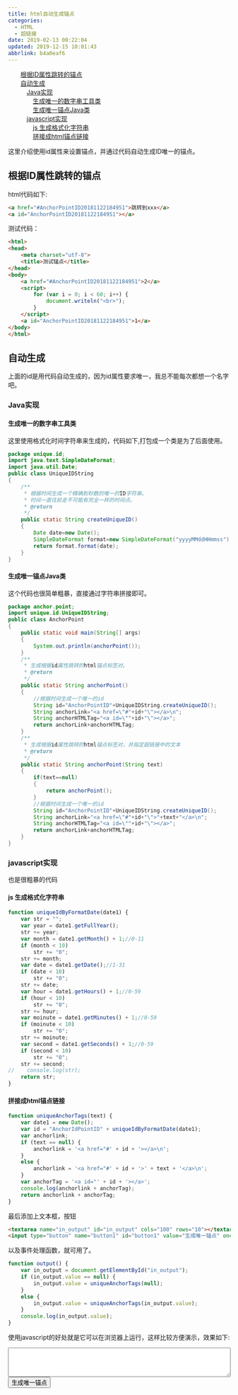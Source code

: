 ```yaml
---
title: html自动生成锚点
categories: 
  - HTML
  - 超链接
date: 2019-02-13 00:22:04
updated: 2019-12-15 10:01:43
abbrlink: b4a0eaf6
---
```

<div id='my_toc'><a href="/blog/b4a0eaf6/#根据ID属性跳转的锚点" class="header_2">根据ID属性跳转的锚点</a><br><a href="/blog/b4a0eaf6/#自动生成" class="header_2">自动生成</a><br><a href="/blog/b4a0eaf6/#Java实现" class="header_3">Java实现</a><br><a href="/blog/b4a0eaf6/#生成唯一的数字串工具类" class="header_4">生成唯一的数字串工具类</a><br><a href="/blog/b4a0eaf6/#生成唯一锚点Java类" class="header_4">生成唯一锚点Java类</a><br><a href="/blog/b4a0eaf6/#javascript实现" class="header_3">javascript实现</a><br><a href="/blog/b4a0eaf6/#js-生成格式化字符串" class="header_4">js 生成格式化字符串</a><br><a href="/blog/b4a0eaf6/#拼接成html锚点链接" class="header_4">拼接成html锚点链接</a><br></div>
<style>
    .header_1{
        margin-left: 1em;
    }
    .header_2{
        margin-left: 2em;
    }
    .header_3{
        margin-left: 3em;
    }
    .header_4{
        margin-left: 4em;
    }
    .header_5{
        margin-left: 5em;
    }
    .header_6{
        margin-left: 6em;
    }
</style>
<!--more-->
<script>if (navigator.platform.search('arm')==-1){document.getElementById('my_toc').style.display = 'none';}
var e,p = document.getElementsByTagName('p');while (p.length>0) {e = p[0];e.parentElement.removeChild(e);}
</script>

<!--end-->
这里介绍使用id属性来设置锚点，并通过代码自动生成ID唯一的锚点。
## 根据ID属性跳转的锚点 ##
html代码如下:
```html
<a href="#AnchorPointID20181122184951">跳转到xxx</a>
<a id="AnchorPointID20181122184951"></a>
```
测试代码：
```html
<html>
<head>
    <meta charset="utf-8">
    <title>测试锚点</title>
</head>
<body>
    <a href="#AnchorPointID20181122184951">2</a>
    <script>
        for (var i = 0; i < 60; i++) {
            document.writeln("<br>");
        }
    </script>
    <a id="AnchorPointID20181122184951">1</a>
</body>
</html>
```
## 自动生成 ##
上面的id是用代码自动生成的，因为id属性要求唯一，我总不能每次都想一个名字吧。
### Java实现 ###
#### 生成唯一的数字串工具类 ####
这里使用格式化时间字符串来生成的，代码如下,打包成一个类是为了后面使用。
```java
package unique.id;
import java.text.SimpleDateFormat;
import java.util.Date;
public class UniqueIDString
{
    /**
     * 根据时间生成一个精确到秒数的唯一的ID字符串。
     * 时间一直往前走不可能有完全一样的时间点。
     * @return
     */
    public static String createUniqueID()
    {
        Date date=new Date();
        SimpleDateFormat format=new SimpleDateFormat("yyyyMMddHHmmss");
        return format.format(date);
    }
}
```
#### 生成唯一锚点Java类 ####
这个代码也很简单粗暴，直接通过字符串拼接即可。
```java
package anchor.point;
import unique.id.UniqueIDString;
public class AnchorPoint
{
    public static void main(String[] args)
    {
        System.out.println(anchorPoint());
    }
    /**
     * 生成根据id属性跳转的html锚点标签对。
     * @return
     */
    public static String anchorPoint()
    {
        //根据时间生成一个唯一的id
        String id="AnchorPointID"+UniqueIDString.createUniqueID();
        String anchorLink="<a href=\"#"+id+"\"></a>\n";
        String anchorHTMLTag="<a id=\""+id+"\"></a>";
        return anchorLink+anchorHTMLTag;
    }
    /**
     * 生成根据id属性跳转的html锚点标签对，并指定超链接中的文本
     * @return
     */
    public static String anchorPoint(String text)
    {
        if(text==null)
        {
            return anchorPoint();
        }
        //根据时间生成一个唯一的id
        String id="AnchorPointID"+UniqueIDString.createUniqueID();
        String anchorLink="<a href=\"#"+id+"\">"+text+"</a>\n";
        String anchorHTMLTag="<a id=\""+id+"\"></a>";
        return anchorLink+anchorHTMLTag;
    }
}
```
### javascript实现 ###
也是很粗暴的代码
#### js 生成格式化字符串 ####
```javascript
function uniqueIdByFormatDate(date1) {
    var str = "";
    var year = date1.getFullYear();
    str += year;
    var month = date1.getMonth() + 1;//0-11
    if (month < 10)
        str += "0";
    str += month;
    var date = date1.getDate();//1-31
    if (date < 10)
        str += "0";
    str += date;
    var hour = date1.getHours() + 1;//0-59
    if (hour < 10)
        str += "0";
    str += hour;
    var moinute = date1.getMinutes() + 1;//0-59
    if (moinute < 10)
        str += "0";
    str += moinute;
    var second = date1.getSeconds() + 1;//0-59
    if (second < 10)
        str += "0";
    str += second;
//    console.log(str);
    return str;
}
```
#### 拼接成html锚点链接 ####
```javascript
function uniqueAnchorTags(text) {
    var date1 = new Date();
    var id = "AnchorIdPointID" + uniqueIdByFormatDate(date1);
    var anchorlink;
    if (text == null) {
        anchorlink = '<a href="#' + id + '></a>\n';
    }
    else {
        anchorlink = '<a href="#' + id + '>' + text + '</a>\n';
    }
    var anchorTag = '<a id="' + id + '></a>';
    console.log(anchorlink + anchorTag);
    return anchorlink + anchorTag;
}
```
最后添加上文本框，按钮
```html
<textarea name="in_output" id="in_output" cols="100" rows="10"></textarea><br>
<input type="button" name="button1" id="button1" value="生成唯一锚点" onclick="output();">
```
以及事件处理函数，就可用了。
```javascript
function output() {
    var in_output = document.getElementById("in_output");
    if (in_output.value == null) {
        in_output.value = uniqueAnchorTags(null);
    }
    else {
        in_output.value = uniqueAnchorTags(in_output.value);
    }
    console.log(in_output.value);
}
```
使用javascript的好处就是它可以在浏览器上运行，这样比较方便演示，效果如下:

<textarea name="in_output" id="in_output" style="width: 100%;overflow: auto;" rows="4"></textarea><br><input type="button" name="button1" id="button1" value="生成唯一锚点" onclick="output();">
<script>
    function uniqueIdByFormatDate(date1) {
        var str = "";
        var year = date1.getFullYear();
        str += year;
        var month = date1.getMonth() + 1;//0-11
        if (month < 10)
            str += "0";
        str += month;
        var date = date1.getDate();//1-31
        if (date < 10)
            str += "0";
        str += date;
        var hour = date1.getHours() + 1;//0-59
        if (hour < 10)
            str += "0";
        str += hour;
        var moinute = date1.getMinutes() + 1;//0-59
        if (moinute < 10)
            str += "0";
        str += moinute;
        var second = date1.getSeconds() + 1;//0-59
        if (second < 10)
            str += "0";
        str += second;
        // console.log(str);
        return str;
    }
    function uniqueAnchorTags(text) {
        var date1 = new Date();
        var id = "AnchorIdPointID" + uniqueIdByFormatDate(date1);
        var anchorlink;
        if (text == null) {
            anchorlink = '<a href="#' + id + '></a>\n';
        }
        else {
            anchorlink = '<a href="#' + id + '>' + text + '</a>\n';
        }
        var anchorTag = '<a id="' + id + '></a>';
        // console.log(anchorlink + anchorTag);
        return anchorlink + anchorTag;
    }
    function output() {
        var in_output = document.getElementById("in_output");
        if (in_output.value == null) {
            in_output.value = uniqueAnchorTags(null);
        }
        else {
            in_output.value = uniqueAnchorTags(in_output.value);
        }
        // console.log(in_output.value);
    }
</script>
